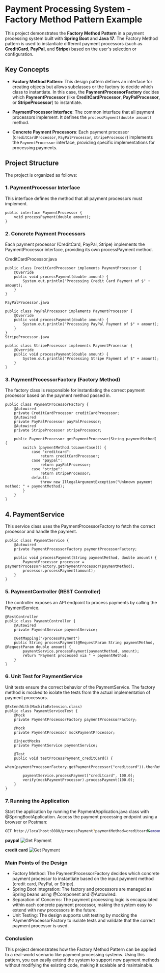 # Payment Processing System - Factory Method Pattern Example

This project demonstrates the **Factory Method Pattern** in a payment processing system built with **Spring Boot** and **Java 17**. The Factory Method pattern is used to instantiate different payment processors (such as **CreditCard**, **PayPal**, and **Stripe**) based on the user's selection or configuration.

## Key Concepts

- **Factory Method Pattern**: This design pattern defines an interface for creating objects but allows subclasses or the factory to decide which class to instantiate. In this case, the **PaymentProcessorFactory** decides which **PaymentProcessor** (like **CreditCardProcessor**, **PayPalProcessor**, or **StripeProcessor**) to instantiate.
  
- **PaymentProcessor Interface**: The common interface that all payment processors implement. It defines the `processPayment(double amount)` method.
  
- **Concrete Payment Processors**: Each payment processor (`CreditCardProcessor`, `PayPalProcessor`, `StripeProcessor`) implements the `PaymentProcessor` interface, providing specific implementations for processing payments.

## Project Structure

The project is organized as follows:

### 1. **PaymentProcessor Interface**

This interface defines the method that all payment processors must implement.

```
public interface PaymentProcessor {
    void processPayment(double amount);
}
```
### 2. Concrete Payment Processors
Each payment processor (CreditCard, PayPal, Stripe) implements the PaymentProcessor interface, providing its own processPayment method.

CreditCardProcessor.java
```
public class CreditCardProcessor implements PaymentProcessor {
    @Override
    public void processPayment(double amount) {
        System.out.println("Processing Credit Card Payment of $" + amount);
    }
}

PayPalProcessor.java

public class PayPalProcessor implements PaymentProcessor {
    @Override
    public void processPayment(double amount) {
        System.out.println("Processing PayPal Payment of $" + amount);
    }
}
StripeProcessor.java

public class StripeProcessor implements PaymentProcessor {
    @Override
    public void processPayment(double amount) {
        System.out.println("Processing Stripe Payment of $" + amount);
    }
}
```
### 3. PaymentProcessorFactory (Factory Method)
The factory class is responsible for instantiating the correct payment processor based on the payment method passed in.
```
public class PaymentProcessorFactory {
    @Autowired
    private CreditCardProcessor creditCardProcessor;
    @Autowired
    private PayPalProcessor payPalProcessor;
    @Autowired
    private StripeProcessor stripeProcessor;

    public PaymentProcessor getPaymentProcessor(String paymentMethod) {
        switch (paymentMethod.toLowerCase()) {
            case "creditcard":
                return creditCardProcessor;
            case "paypal":
                return payPalProcessor;
            case "stripe":
                return stripeProcessor;
            default:
                throw new IllegalArgumentException("Unknown payment method: " + paymentMethod);
        }
    }
}
```
## 4. PaymentService
This service class uses the PaymentProcessorFactory to fetch the correct processor and handle the payment.
```
public class PaymentService {
    @Autowired
    private PaymentProcessorFactory paymentProcessorFactory;

    public void processPayment(String paymentMethod, double amount) {
        PaymentProcessor processor = paymentProcessorFactory.getPaymentProcessor(paymentMethod);
        processor.processPayment(amount);
    }
}
```
### 5. PaymentController (REST Controller)
The controller exposes an API endpoint to process payments by calling the PaymentService.
```
@RestController
public class PaymentController {
    @Autowired
    private PaymentService paymentService;

    @GetMapping("/processPayment")
    public String processPayment(@RequestParam String paymentMethod, @RequestParam double amount) {
        paymentService.processPayment(paymentMethod, amount);
        return "Payment processed via " + paymentMethod;
    }
}
```
### 6. Unit Test for PaymentService
Unit tests ensure the correct behavior of the PaymentService. The factory method is mocked to isolate the tests from the actual implementation of payment processors.
```
@ExtendWith(MockitoExtension.class)
public class PaymentServiceTest {
    @Mock
    private PaymentProcessorFactory paymentProcessorFactory;

    @Mock
    private PaymentProcessor mockPaymentProcessor;

    @InjectMocks
    private PaymentService paymentService;

    @Test
    public void testProcessPayment_creditCard() {
        when(paymentProcessorFactory.getPaymentProcessor("creditcard")).thenReturn(mockPaymentProcessor);

        paymentService.processPayment("creditcard", 100.0);
        verify(mockPaymentProcessor).processPayment(100.0);
    }
}
```
### 7. Running the Application
Start the application by running the PaymentApplication.java class with @SpringBootApplication.
Access the payment processing endpoint using a browser or Postman:

```bash
GET http://localhost:8080/processPayment?paymentMethod=creditcard&amount=100.0
```
**paypal**
![Get Payment](https://github.com/klintfox/design-patterns/blob/main/api-factory-method-payment/src/main/resources/captures/1.PNG)

**credit card**
![Get Payment](https://github.com/klintfox/design-patterns/blob/main/api-factory-method-payment/src/main/resources/captures/2.PNG)


### Main Points of the Design
- Factory Method: The PaymentProcessorFactory decides which concrete payment processor to instantiate based on the input payment method (credit card, PayPal, or Stripe).
- Spring Boot Integration: The factory and processors are managed as Spring beans using @Component and @Autowired.
- Separation of Concerns: The payment processing logic is encapsulated within each concrete payment processor, making the system easy to extend with new processors in the future.
- Unit Testing: The design supports unit testing by mocking the PaymentProcessorFactory to isolate tests and validate that the correct payment processor is used.

### Conclusion
This project demonstrates how the Factory Method Pattern can be applied to a real-world scenario like payment processing systems. Using this pattern, you can easily extend the system to support new payment methods without modifying the existing code, making it scalable and maintainable.